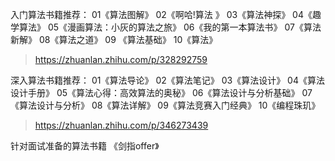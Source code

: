 入门算法书籍推荐：
01《算法图解》
02《啊哈!算法 》
03《算法神探》
04《趣学算法》
05《漫画算法：小灰的算法之旅》
06《我的第一本算法书》
07《算法新解》
08《算法之道》
09 《算法基础》
10《算法》

> https://zhuanlan.zhihu.com/p/328292759

深入算法书籍推荐：
01《算法导论》
02《算法笔记》
03《算法设计》
04《算法设计手册》
05《算法心得：高效算法的奥秘》
06《算法设计与分析基础》
07《算法设计与分析》
08《算法详解》
09《算法竞赛入门经典》
10《编程珠玑》

> https://zhuanlan.zhihu.com/p/346273439

针对面试准备的算法书籍
《剑指offer》
